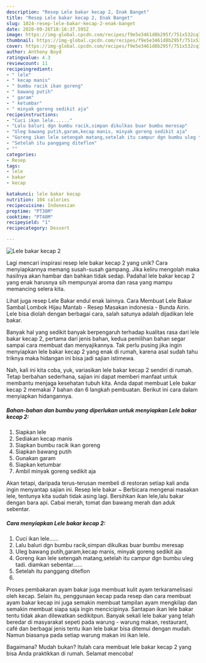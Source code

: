 ```yaml
---
description: "Resep Lele bakar kecap 2, Enak Banget"
title: "Resep Lele bakar kecap 2, Enak Banget"
slug: 1024-resep-lele-bakar-kecap-2-enak-banget
date: 2020-09-26T18:16:37.595Z
image: https://img-global.cpcdn.com/recipes/f9e5e3461d8b295f/751x532cq70/lele-bakar-kecap-2-foto-resep-utama.jpg
thumbnail: https://img-global.cpcdn.com/recipes/f9e5e3461d8b295f/751x532cq70/lele-bakar-kecap-2-foto-resep-utama.jpg
cover: https://img-global.cpcdn.com/recipes/f9e5e3461d8b295f/751x532cq70/lele-bakar-kecap-2-foto-resep-utama.jpg
author: Anthony Boyd
ratingvalue: 4.3
reviewcount: 11
recipeingredient:
- " lele"
- " kecap manis"
- " bumbu racik ikan goreng"
- " bawang putih"
- " garam"
- " ketumbar"
- " minyak goreng sedikit aja"
recipeinstructions:
- "Cuci ikan lele......"
- "Lalu baluri dgn bumbu racik,simpan dikulkas buar bumbu meresap"
- "Uleg bawang putih,garam,kecap manis, minyak goreng sedikit aja"
- "Goreng ikan lele setengah matang,setelah itu campur dgn bumbu uleg tadi. diamkan sebentar......"
- "Setelah itu panggang diteflon"
- ""
categories:
- Resep
tags:
- lele
- bakar
- kecap

katakunci: lele bakar kecap 
nutrition: 104 calories
recipecuisine: Indonesian
preptime: "PT38M"
cooktime: "PT40M"
recipeyield: "1"
recipecategory: Dessert

---
```



![Lele bakar kecap 2](https://img-global.cpcdn.com/recipes/f9e5e3461d8b295f/751x532cq70/lele-bakar-kecap-2-foto-resep-utama.jpg)

Lagi mencari inspirasi resep lele bakar kecap 2 yang unik? Cara menyiapkannya memang susah-susah gampang. Jika keliru mengolah maka hasilnya akan hambar dan bahkan tidak sedap. Padahal lele bakar kecap 2 yang enak harusnya sih mempunyai aroma dan rasa yang mampu memancing selera kita.

Lihat juga resep Lele Bakar endul enak lainnya. Cara Membuat Lele Bakar Sambal Lombok Hijau Mantab - Resep Masakan indonesia - Bunda Airin. Lele bisa diolah dengan berbagai cara, salah satunya adalah dijadikan lele bakar.

Banyak hal yang sedikit banyak berpengaruh terhadap kualitas rasa dari lele bakar kecap 2, pertama dari jenis bahan, kedua pemilihan bahan segar sampai cara membuat dan menyajikannya. Tak perlu pusing jika ingin menyiapkan lele bakar kecap 2 yang enak di rumah, karena asal sudah tahu triknya maka hidangan ini bisa jadi sajian istimewa.


Nah, kali ini kita coba, yuk, variasikan lele bakar kecap 2 sendiri di rumah. Tetap berbahan sederhana, sajian ini dapat memberi manfaat untuk membantu menjaga kesehatan tubuh kita. Anda dapat membuat Lele bakar kecap 2 memakai 7 bahan dan 6 langkah pembuatan. Berikut ini cara dalam menyiapkan hidangannya.

<!--inarticleads1-->

##### Bahan-bahan dan bumbu yang diperlukan untuk menyiapkan Lele bakar kecap 2:

1. Siapkan  lele
1. Sediakan  kecap manis
1. Siapkan  bumbu racik ikan goreng
1. Siapkan  bawang putih
1. Gunakan  garam
1. Siapkan  ketumbar
1. Ambil  minyak goreng sedikit aja


Akan tetapi, daripada terus-terusan membeli di restoran setiap kali anda ingin menyantap sajian ini. Resep lele bakar ~ Berbicara mengenai masakan lele, tentunya kita sudah tidak asing lagi. Bersihkan ikan lele,lalu bakar dengan bara api. Cabai merah, tomat dan bawang merah dan aduk sebentar. 

<!--inarticleads2-->

##### Cara menyiapkan Lele bakar kecap 2:

1. Cuci ikan lele......
1. Lalu baluri dgn bumbu racik,simpan dikulkas buar bumbu meresap
1. Uleg bawang putih,garam,kecap manis, minyak goreng sedikit aja
1. Goreng ikan lele setengah matang,setelah itu campur dgn bumbu uleg tadi. diamkan sebentar......
1. Setelah itu panggang diteflon
1. 


Proses pembakaran ayam bakar juga membuat kulit ayam terkaramelisasi oleh kecap. Selain itu, penggunaan kecap pada resep dan cara membuat ayam bakar kecap ini juga semakin membuat tampilan ayam mengkilap dan semakin membuat siapa saja ingin mencicipinya. Santapan ikan lele bakar tentu tidak akan dilewatkan sedikitpun. Banyak sekali lele bakar yang telah beredar di masyarakat sepeti pada warung - warung makan, restaurant, café dan berbagai jenis tentu ikan lele bakar bisa ditemui dengan mudah. Namun biasanya pada setiap warung makan ini ikan lele. 

Bagaimana? Mudah bukan? Itulah cara membuat lele bakar kecap 2 yang bisa Anda praktikkan di rumah. Selamat mencoba!
